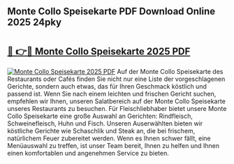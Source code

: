## Monte Collo Speisekarte PDF Download Online 2025 24pky

# <h2><a href="http://gcckef.nevu.top/?p=Monte+Collo+Speisekarte">🔗 👉🔴 Monte Collo Speisekarte 2025 PDF</a></h2>

[![Monte Collo Speisekarte 2025 PDF](https://i.imgur.com/dBaPXMq.png)](http://gcckef.nevu.top/?p=Monte+Collo+Speisekarte)
Auf der Monte Collo Speisekarte des Restaurants oder Cafés finden Sie nicht nur eine Liste der vorgeschlagenen Gerichte, sondern auch etwas, das für Ihren Geschmack köstlich und passend ist. Wenn Sie nach einem leichten und frischen Gericht suchen, empfehlen wir Ihnen, unseren Salatbereich auf der Monte Collo Speisekarte unseres Restaurants zu besuchen. Für Fleischliebhaber bietet unsere Monte Collo Speisekarte eine große Auswahl an Gerichten: Rindfleisch, Schweinefleisch, Huhn und Fisch. Unseren Auserwählten bieten wir köstliche Gerichte wie Schaschlik und Steak an, die bei frischem, natürlichem Feuer zubereitet werden. Wenn es Ihnen schwer fällt, eine Menüauswahl zu treffen, ist unser Team bereit, Ihnen zu helfen und Ihnen einen komfortablen und angenehmen Service zu bieten.
